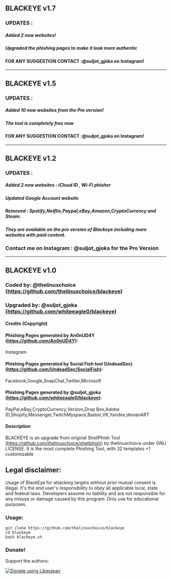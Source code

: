 ## BLACKEYE v1.7
### UPDATES :
##### Added 2 new websites!
##### Upgraded the phishing pages to make it look more authentic
#### FOR ANY SUGGESTION CONTACT :@suljot_gjoka on Instagram!

-----------------------------------------------------------------------------------------------------------------------------

## BLACKEYE v1.5
### UPDATES :
##### Added 10 new websites from the Pro version!
##### The tool is completely free now
####  FOR ANY SUGGESTION CONTACT :@suljot_gjoka on Instagram!

-----------------------------------------------------------------------------------------------------------------------------


## BLACKEYE v1.2
### UPDATES :
##### Added 2 new websites : iCloud ID , Wi-Fi phisher
##### Updated Google Account website
##### Removed : Spotify,Netflix,Paypal,eBay,Amazon,CryptoCurrency and Steam.
##### They are available on the pro version of Blackeye including more websites with paid content.
###   Contact me on Instagram : @suljot_gjoka for the Pro Version

-----------------------------------------------------------------------------------------------------------------------------

## BLACKEYE v1.0
### Coded by: @thelinuxchoice (https://github.com/thelinuxchoice/blackeye)
### Upgraded by: @suljot_gjoka (https://github.com/whiteeagle0/blackeye)

#### Credits (Copyright)
#### Phishing Pages generated by An0nUD4Y (https://github.com/An0nUD4Y):
Instagram
#### Phishing Pages generated by Social Fish tool (UndeadSec) (https://github.com/UndeadSec/SocialFish):
Facebook,Google,SnapChat,Twitter,Microsoft
#### Phishing Pages generated by @suljot_gjoka (https://github.com/whiteeagle0/blackeye):
PayPal,eBay,CryptoCurrency,Verizon,Drop Box,Adobe ID,Shopify,Messenger,TwitchMyspace,Badoo,VK,Yandex,devianART

#### Description
BLACKEYE is an upgrade from original ShellPhish Tool (https://github.com/thelinuxchoice/shellphish) by thelinuxchoice under GNU LICENSE. It is the most complete Phishing Tool,  with 32 templates +1 customizable

## Legal disclaimer:
Usage of BlackEye for attacking targets without prior mutual consent is illegal. It's the end user's responsibility to obey all applicable local, state and federal laws. Developers assume no liability and are not responsible for any misuse or damage caused by this program. Only use for educational purposes.


### Usage:
```
git clone https://github.com/thelinuxchoice/blackeye
cd blackeye
bash blackeye.sh
```


### Donate!
Support the authors:

<noscript><a href="https://liberapay.com/thelinuxchoice/donate"><img alt="Donate using Liberapay" src="https://liberapay.com/assets/widgets/donate.svg"></a></noscript>